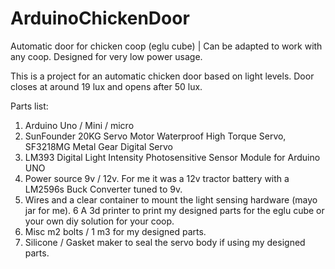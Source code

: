# ArduinoChickenDoor
Automatic door for chicken coop (eglu cube) | Can be adapted to work with any coop.
Designed for very low power usage.

This is a project for an automatic chicken door based on light levels.
Door closes at around 19 lux and opens after 50 lux.

Parts list:
1. Arduino Uno / Mini / micro
2. SunFounder 20KG Servo Motor Waterproof High Torque Servo, SF3218MG Metal Gear Digital Servo
3. LM393 Digital Light Intensity Photosensitive Sensor Module for Arduino UNO
4. Power source 9v / 12v. For me it was a 12v tractor battery with a LM2596s Buck Converter tuned to 9v. 
5. Wires and a clear container to mount the light sensing hardware (mayo jar for me).
6 A 3d printer to print my designed parts for the eglu cube or your own diy solution for your coop.
7. Misc m2 bolts / 1 m3 for my designed parts.
8. Silicone / Gasket maker to seal the servo body if using my designed parts.
